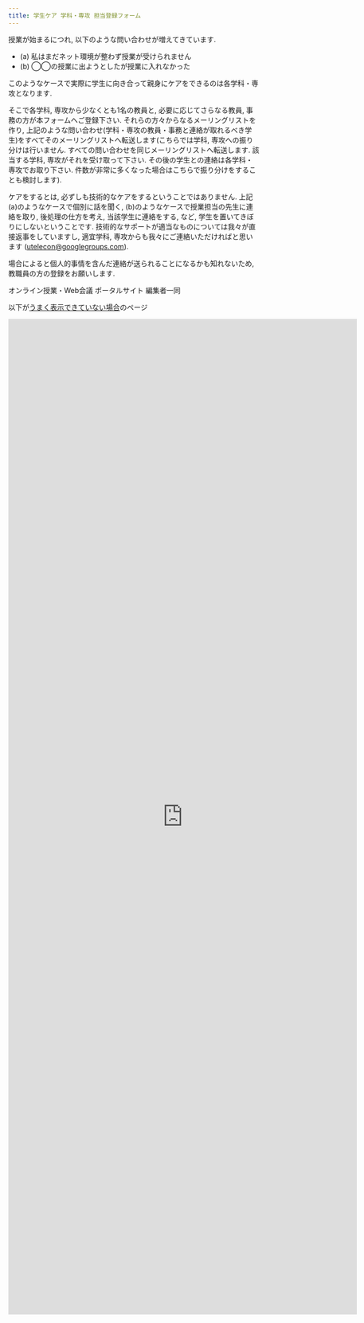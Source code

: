 ```yaml
---
title: 学生ケア 学科・専攻 担当登録フォーム
---
```


授業が始まるにつれ, 以下のような問い合わせが増えてきています.

* (a) 私はまだネット環境が整わず授業が受けられません
* (b) ◯◯の授業に出ようとしたが授業に入れなかった

このようなケースで実際に学生に向き合って親身にケアをできるのは各学科・専攻となります.

そこで各学科, 専攻から少なくとも1名の教員と, 必要に応じてさらなる教員, 事務の方が本フォームへご登録下さい.
それらの方々からなるメーリングリストを作り, 上記のような問い合わせ(学科・専攻の教員・事務と連絡が取れるべき学生)をすべてそのメーリングリストへ転送します(こちらでは学科, 専攻への振り分けは行いません. すべての問い合わせを同じメーリングリストへ転送します. 該当する学科, 専攻がそれを受け取って下さい. その後の学生との連絡は各学科・専攻でお取り下さい. 件数が非常に多くなった場合はこちらで振り分けをすることも検討します).

ケアをするとは, 必ずしも技術的なケアをするということではありません. 上記(a)のようなケースで個別に話を聞く, (b)のようなケースで授業担当の先生に連絡を取り, 後処理の仕方を考え, 当該学生に連絡をする, など, 学生を置いてきぼりにしないということです. 技術的なサポートが適当なものについては我々が直接返事をしていますし, 適宜学科, 専攻からも我々にご連絡いただければと思います (utelecon@googlegroups.com).

場合によると個人的事情を含んだ連絡が送られることになるかも知れないため, 教職員の方の登録をお願いします.

オンライン授業・Web会議 ポータルサイト 編集者一同

以下が<a href="https://forms.gle/2wyS5Ut3RKaPoP4E7" target="_blank">うまく表示できていない場合</a>のページ

<iframe src="https://docs.google.com/forms/d/e/1FAIpQLSe2hRb_HA45NwC3xnnxXmGjp1_HOwyYzcK8xMBkh99qmsPcQg/viewform?embedded=true" width="700" height="2000" frameborder="0" marginheight="0" marginwidth="0">読み込んでいます…</iframe>



